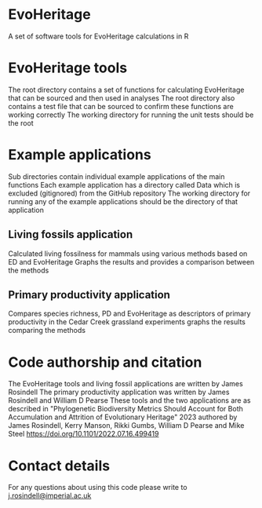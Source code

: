 # EvoHeritage
A set of software tools for EvoHeritage calculations in R

# EvoHeritage tools
The root directory contains a set of functions for calculating EvoHeritage that can be sourced and then used in analyses
The root directory also contains a test file that can be sourced to confirm these functions are working correctly
The working directory for running the unit tests should be the root

# Example applications
Sub directories contain individual example applications of the main functions
Each example application has a directory called Data which is excluded (gitignored) from the GitHub repository
The working directory for running any of the example applications should be the directory of that application

## Living fossils application

Calculated living fossilness for mammals using various methods based on ED and EvoHeritage
Graphs the results and provides a comparison between the methods

## Primary productivity application

Compares species richness, PD and EvoHeritage as descriptors of primary productivity in the Cedar Creek grassland experiments
graphs the results comparing the methods

# Code authorship and citation
The EvoHeritage tools and living fossil applications are written by James Rosindell
The primary productivity application was written by James Rosindell and William D Pearse
These tools and the two applications are as described in "Phylogenetic Biodiversity Metrics Should Account for Both Accumulation and Attrition of Evolutionary Heritage" 2023 authored by James Rosindell, Kerry Manson, Rikki Gumbs, William D Pearse and Mike Steel
https://doi.org/10.1101/2022.07.16.499419

# Contact details
For any questions about using this code please write to j.rosindell@imperial.ac.uk